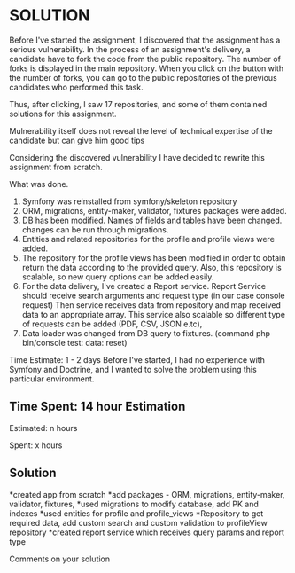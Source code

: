 SOLUTION
========
Before I've started the assignment, I discovered that the assignment has a serious vulnerability. In the process of an assignment's delivery, a candidate have to fork the code from the public repository.  The number of forks is displayed in the main repository. 
When you click on the button with the number of forks, you can go to the public repositories of the previous candidates who performed this task.

Thus, after clicking, I saw 17 repositories, and some of them contained solutions for this assignment.

Мulnerability itself does not reveal the level of technical expertise of the candidate but can give him good tips


Considering the discovered vulnerability I have decided to rewrite this assignment from scratch.


What was done.
1. Symfony was reinstalled from  symfony/skeleton repository
2. ORM, migrations, entity-maker, validator, fixtures packages were added.
3. DB has been modified. Names of fields and tables have been changed. changes can be run through migrations.
4. Entities and related repositories for the profile and profile views were added.
5. The repository for the profile views has been modified in order to obtain return the data according to the provided query.  Also, this repository is scalable, so new query options can be added easily. 
6. For the data delivery, I've created a Report service.  Report Service should receive search arguments and request type (in our case console request)
Then service receives data from repository and map received data to an appropriate array. 
This service also scalable so different type of requests can be added (PDF, CSV, JSON e.tc),
7. Data loader was changed from DB query to fixtures. (command php bin/console test: data: reset)

Time Estimate:
1 - 2 days
Before I've started, I had no experience with Symfony and Doctrine, and I wanted to solve the problem using this particular environment. 

Time Spent: 14 hour
Estimation
----------
Estimated: n hours

Spent: x hours


Solution
--------

*created app from scratch 
*add packages - ORM, migrations, entity-maker, validator, fixtures,
*used migrations to modify database, add PK and indexes
*used entities for profile and profile_views
*Repository to get required data, add custom search and custom validation to profileView repository
*created report service which receives query params and report type


Comments on your solution
